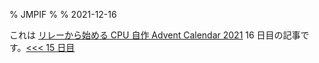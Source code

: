 % JMPIF
%
% 2021-12-16

これは [リレーから始める CPU 自作 Advent Calendar 2021](https://adventar.org/calendars/7052) 16 日目の記事です。[<<< 15 日目](../Day15_MOV/)
